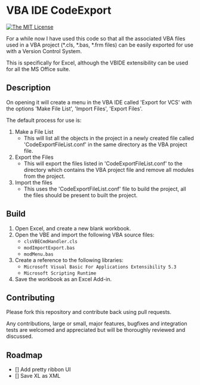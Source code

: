 # VBA IDE CodeExport

[![The MIT License](https://img.shields.io/badge/license-MIT-orange.svg?style=flat-square)](http://opensource.org/licenses/MIT)

For a while now I have used this code so that all the associated VBA files used in a VBA project (*.cls, *.bas, *.frm files) can be easily exported for use with a Version Control System.

This is specifically for Excel, although the VBIDE extensibility can be used for all the MS Office suite.

## Description
On opening it will create a menu in the VBA IDE called 'Export for VCS' with the options 'Make File List', 'Import Files', 'Export Files'.

The default process for use is:

1. Make a File List
    - This will list all the objects in the project in a newly created file called 'CodeExportFileList.conf' in the same directory as the VBA project file.
2. Export the Files
    - This will export the files listed in 'CodeExportFileList.conf' to the directory which contains the VBA project file and remove all modules from the project.
3. Import the files
    - This uses the 'CodeExportFileList.conf' file to build the project, all the files should be present to built the project.

## Build

1. Open Excel, and create a new blank workbook.
2. Open the VBE and import the following VBA source files:
    * `clsVBECmdHandler.cls`
    * `modImportExport.bas`
    * `modMenu.bas`
3. Create a reference to the following libraries:
    * `Microsoft Visual Basic For Applications Extensibility 5.3`
    * `Microsoft Scripting Runtime`
4. Save the workbook as an Excel Add-in.

## Contributing
Please fork this repository and contribute back using pull requests.

Any contributions, large or small, major features, bugfixes and integration tests are welcomed and appreciated but will be thoroughly reviewed and discussed.

## Roadmap

- [] Add pretty ribbon UI
- [] Save XL as XML

